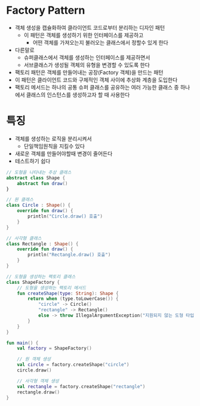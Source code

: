 # Factory Pattern

- 객체 생성을 캡슐화하여 클라이언트 코드로부터 분리하는 디자인 패턴
    - 이 패턴은 객체를 생성하기 위한 인터페이스를 제공하고
        - 어떤 객체를 가져오는지 불러오는 클래스에서 정할수 있게 한다
- 다른말로
    - 슈퍼클래스에서 객체를 생성하는 인터페이스를 제공하면서
    - 서브클래스가 생성될 객체의 유형을 변경할 수 있도록 한다
- 팩토리 패턴은 객체를 만들어내는 공장(Factory 객체)을 만드는 패턴
- 이 패턴은 클라이언트 코드와 구체적인 객체 사이에 추상화 계층을 도입한다
- 팩토리 메서드는 하나의 공통 슈퍼 클래스를 공유하는 여러 가능한 클래스 중 하나에서 클래스의 인스턴스를 생성하고자 할 때 사용한다

# 특징

- 객체를 생성하는 로직을 분리시켜서
    - 단일책임원칙을 지킬수 있다
- 새로운 객체를 만들어야할때 변경이 줄어든다
- 테스트하기 쉽다

```kt
// 도형을 나타내는 추상 클래스
abstract class Shape {
    abstract fun draw()
}

// 원 클래스
class Circle : Shape() {
    override fun draw() {
        println("Circle.draw() 호출")
    }
}

// 사각형 클래스
class Rectangle : Shape() {
    override fun draw() {
        println("Rectangle.draw() 호출")
    }
}
```

```kt
// 도형을 생성하는 팩토리 클래스
class ShapeFactory {
    // 도형을 생성하는 팩토리 메서드
    fun createShape(type: String): Shape {
        return when (type.toLowerCase()) {
            "circle" -> Circle()
            "rectangle" -> Rectangle()
            else -> throw IllegalArgumentException("지원되지 않는 도형 타입: $type")
        }
    }
}
```

```kt
fun main() {
    val factory = ShapeFactory()

    // 원 객체 생성
    val circle = factory.createShape("circle")
    circle.draw()

    // 사각형 객체 생성
    val rectangle = factory.createShape("rectangle")
    rectangle.draw()
}
```